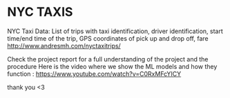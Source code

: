# NYC TAXIS 

NYC Taxi Data: List of trips with taxi identification, driver identification, start time/end time of the
trip, GPS coordinates of pick up and drop off, fare
http://www.andresmh.com/nyctaxitrips/


Check the project report for a full understanding of the project and the procedure 
Here is the video where we show the ML models and how they function : 
https://www.youtube.com/watch?v=C0RxMFcYICY

thank you <3 

